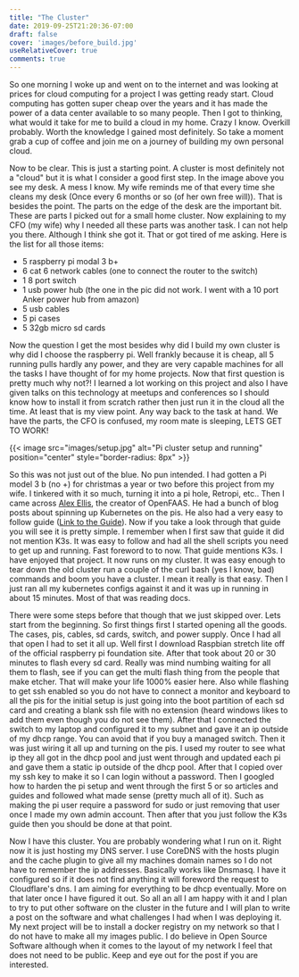 ```yaml
---
title: "The Cluster"
date: 2019-09-25T21:20:36-07:00
draft: false
cover: 'images/before_build.jpg'
useRelativeCover: true
comments: true
---
```


So one morning I woke up and went on to the internet and was looking at prices for cloud computing for a project I was getting ready start. Cloud computing has gotten super cheap over the years and it has made the power of a data center available to so many people. Then I got to thinking, what would it take for me to build a cloud in my home. Crazy I know. Overkill probably. Worth the knowledge I gained most definitely. So take a moment grab a cup of coffee and join me on a journey of building my own personal cloud.

Now to be clear. This is just a starting point. A cluster is most definitely not a "cloud" but it is what I consider a good first step. In the image above you see my desk. A mess I know. My wife reminds me of that every time she cleans my desk (Once every 6 months or so (of her own free will)). That is besides the point. The parts on the edge of the desk are the important bit. These are parts I picked out for a small home cluster. Now explaining to my CFO (my wife) why I needed all these parts was another task. I can not help you there. Although I think she got it. That or got tired of me asking. Here is the list for all those items:

- 5 raspberry pi modal 3 b+
- 6 cat 6 network cables (one to connect the router to the switch)
- 1 8 port switch
- 1 usb power hub (the one in the pic did not work. I went with a 10 port Anker power hub from amazon)
- 5 usb cables
- 5 pi cases
- 5 32gb micro sd cards

Now the question I get the most besides why did I build my own cluster is why did I choose the raspberry pi. Well frankly because it is cheap, all 5 running pulls hardly any power, and they are very capable machines for all the tasks I have thought of for my home projects. Now that first question is pretty much why not?! I learned a lot working on this project and also I have given talks on this technology at meetups and conferences so I should know how to install it from scratch rather then just run it in the cloud all the time. At least that is my view point. Any way back to the task at hand. We have the parts, the CFO is confused, my room mate is sleeping, LETS GET TO WORK!

{{< image src="images/setup.jpg" alt="Pi cluster setup and running" position="center" style="border-radius: 8px" >}}

So this was not just out of the blue. No pun intended. I had gotten a Pi model 3 b (no +) for christmas a year or two before this project from my wife. I tinkered with it so much, turning it into a pi hole, Retropi, etc.. Then I came across [Alex Ellis](https://twitter.com/alexellisuk), the creator of OpenFAAS. He had a bunch of blog posts about spinning up Kubernetes on the pis. He also had a very easy to follow guide ([Link to the Guide](https://github.com/teamserverless/k8s-on-raspbian)). Now if you take a look through that guide you will see it is pretty simple. I remember when I first saw that guide it did not mention K3s. It was easy to follow and had all the shell scripts you need to get up and running. Fast foreword to to now. That guide mentions K3s. I have enjoyed that project. It now runs on my cluster. It was easy enough to tear down the old cluster run a couple of the curl bash (yes I know, bad) commands and boom you have a cluster. I mean it really is that easy. Then I just ran all my kubernetes configs against it and it was up in running in about 15 minutes. Most of that was reading docs.

There were some steps before that though that we just skipped over. Lets start from the beginning. So first things first I started opening all the goods. The cases, pis, cables, sd cards, switch, and power supply. Once I had all that open I had to set it all up. Well first I download Raspbian stretch lite off of the official raspberry pi foundation site. After that took about 20 or 30 minutes to flash every sd card. Really was mind numbing waiting for all them to flash, see if you can get the multi flash thing from the people that make etcher. That will make your life 1000% easier here. Also while flashing to get ssh enabled so you do not have to connect a monitor and keyboard to all the pis for the initial setup is just going into the boot partition of each sd card and creating a blank ssh file with no extension (heard windows likes to add them even though you do not see them). After that I connected the switch to my laptop and configured it to my subnet and gave it an ip outside of my dhcp range. You can avoid that if you buy a managed switch. Then it was just wiring it all up and turning on the pis. I used my router to see what ip they all got in the dhcp pool and just went through and updated each pi and gave them a static ip outside of the dhcp pool. After that I copied over my ssh key to make it so I can login without a password. Then I googled how to harden the pi setup and went through the first 5 or so articles and guides and followed what made sense (pretty much all of it). Such as making the pi user require a password for sudo or just removing that user once I made my own admin account. Then after that you just follow the K3s guide then you should be done at that point.

Now I have this cluster. You are probably wondering what I run on it. Right now it is just hosting my DNS server. I use CoreDNS with the hosts plugin and the cache plugin to give all my machines domain names so I do not have to remember the ip addresses. Basically works like Dnsmasq. I have it configured so if it does not find anything it will foreword the request to Cloudflare's dns. I am aiming for everything to be dhcp eventually. More on that later once I have figured it out. So all an all I am happy with it and I plan to try to put other software on the cluster in the future and I will plan to write a post on the software and what challenges I had when I was deploying it. My next project will be to install a docker registry on my network so that I do not have to make all my images public. I do believe in Open Source Software although when it comes to the layout of my network I feel that does not need to be public. Keep and eye out for the post if you are interested.
